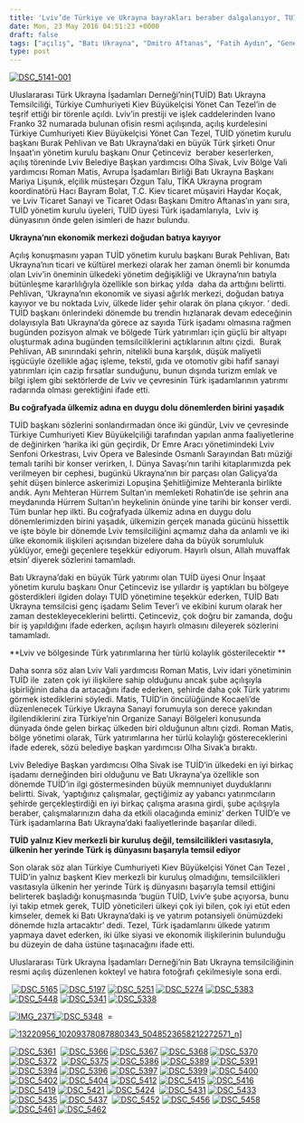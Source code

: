 ```yaml
---
title: 'Lviv’de Türkiye ve Ukrayna bayrakları beraber dalgalanıyor, TUİD Batı Ukrayna temsilciliği açıldı'
date: Mon, 23 May 2016 04:51:23 +0000
draft: false
tags: ["açılış", "Batı Ukrayna", "Dmitro Aftanas", "Fatih Aydın", "Genel", "Ivano Franko", "Lviv", "Lviv Sanayi ve Ticaret Odası", "Lvov", "Olga Sivak", "Onur Çetinceviz", "Onur İnşaat", "Roman Matis", "Selim Tever", "TUİD (Türk Ukrayna İşadamları Derneği)", "TUİD Batı Ukrayna Temsilciliği", "Ukrayna Türk Toplumu", "Yönet Can Tezel"]
type: post
---
```


[![DSC_5141-001](http://burakpehlivan.org/wp-content/uploads/2016/05/DSC_5141-0011.jpg)](http://burakpehlivan.org/wp-content/uploads/2016/05/DSC_5141-0011.jpg)




Uluslararası Türk Ukrayna İşadamları Derneği’nin(TUİD) Batı Ukrayna Temsilciliği, Türkiye Cumhuriyeti Kiev Büyükelçisi Yönet Can Tezel’in de teşrif ettiği bir törenle açıldı. Lviv’in prestiji ve işlek caddelerinden Ivano Franko 32 numarada bulunan ofisin resmi açılışında, açılış kurdelesini Türkiye Cumhuriyeti Kiev Büyükelçisi Yönet Can Tezel, TUİD yönetim kurulu başkanı Burak Pehlivan ve Batı Ukrayna’daki en büyük Türk şirketi Onur İnşaat’ın yönetim kurulu başkanı Onur Çetinceviz  beraber keserlerken, açılış töreninde Lviv Belediye Başkan yardımcısı Olha Sivak, Lviv Bölge Vali yardımcısı Roman Matis, Avrupa İşadamları Birliği Batı Ukrayna Başkanı Mariya Lişunık, elçilik müsteşarı Özgun Talu, TİKA Ukrayna program koordinatörü Hacı Bayram Bolat, T.C. Kiev ticaret müşaviri Haydar Koçak,  ve Lviv Ticaret Sanayi ve Ticaret Odası Başkanı Dmitro Aftanas’ın yanı sıra, TUİD yönetim kurulu üyeleri, TUİD üyesi Türk işadamlarıyla,  Lviv iş dünyasının önde gelen isimleri de hazır bulundu. 




**Ukrayna’nın ekonomik merkezi doğudan batıya kayıyor**




Açılış konuşmasını yapan TUİD yönetim kurulu başkanı Burak Pehlivan, Batı Ukrayna’nın ticari ve kültürel merkezi olarak her zaman önemli bir konumda olan Lviv’in öneminin ülkedeki yönetim değişikliği ve Ukrayna’nın batıyla bütünleşme kararlılığıyla özellikle son birkaç yılda  daha da arttığını belirtti. Pehlivan, ‘Ukrayna’nın ekonomik ve siyasi ağırlık merkezi, doğudan batıya kayıyor ve bu noktada Lviv, ülkede lider şehir olarak ön plana çıkıyor. ‘ dedi. TUİD başkanı önlerindeki dönemde bu trendin hızlanarak devam edeceğinin dolayısıyla Batı Ukrayna’da görece az sayıda Türk işadamı olmasına rağmen bugünden pozisyon almak ve bölgede Türk yatırımları için güçlü bir altyapı oluşturmak adına bugünden temsilciliklerini açtıklarının altını çizdi.  Burak Pehlivan, AB sınırındaki şehrin, nitelikli buna karşılık, düşük maliyetli işgücüyle özellikle ağaç işleme, tekstil, gıda ve otomotiv gibi hafif sanayi yatırımları için cazip fırsatlar sunduğunu, bunun dışında turizm emlak ve bilgi işlem gibi sektörlerde de Lviv ve çevresinin Türk işadamlarının yatırımı radarında olması gerektiğini ifade etti. 




**Bu coğrafyada ülkemiz adına en duygu dolu dönemlerden birini yaşadık**




TUİD başkanı sözlerini sonlandırmadan önce iki gündür, Lviv ve çevresinde Türkiye Cumhuriyeti Kiev Büyükelçiliği tarafından yapılan anma faaliyetlerine de değinirken ‘harika iki gün geçirdik, Dr Emre Aracı yönetimindeki Lviv Senfoni Orkestrası, Lviv Opera ve Balesinde Osmanlı Sarayından Batı müziği temalı tarihi bir konser verirken, I. Dünya Savaşı’nın tarihi kitaplarımızda pek verilmeyen bir cephesi, bugünkü Ukrayna’nın bir parçası olan Galiçya’da şehit düşen binlerce askerimizi Lopuşina Şehitliğimize Mehteranla birlikte andık. Aynı Mehteran Hürrem Sultan’ın memleketi Rohatin’de ise şehrin ana meydanında Hürrem Sultan’ın heykelinin önünde yine tarihi bir konser verdi. Tüm bunlar hep ilkti. Bu coğrafyada ülkemiz adına en duygu dolu dönemlerimizden birini yaşadık, ülkemizin gerçek manada gücünü hissettik ve işte böyle bir dönemde Lviv temsilciliğini açmamız daha da anlamlı ve iki ülke ekonomik ilişkileri açısından bizelere daha da büyük sorumluluk yüklüyor, emeği geçenlere teşekkür ediyorum. Hayırlı olsun, Allah muvaffak etsin’ diyerek sözlerini tamamladı. 




Batı Ukrayna’daki en büyük Türk yatırımı olan TUİD üyesi Onur İnşaat yönetim kurulu başkanı Onur Çetinceviz ise yıllardır iş yaptıkları bu bölgeye gösterdikleri ilgiden dolayı TUİD yönetimine teşekkür ederken, TUİD Batı Ukrayna temsilcisi genç işadamı Selim Tever’i ve ekibini kurum olarak her zaman destekleyeceklerini belirtti. Çetinceviz, çok doğru bir zamanda, doğu bir iş yapıldığını ifade ederken, açılışın hayırlı olmasını dileyerek sözlerini tamamladı. 




**Lviv ve bölgesinde Türk yatırımlarına her türlü kolaylık gösterilecektir **




Daha sonra söz alan Lviv Vali yardımcısı Roman Matis, Lviv idari yönetiminin TUİD ile  zaten çok iyi ilişkilere sahip olduğunu ancak şube açılışıyla işbirliğinin daha da artacağını ifade ederken, şehirde daha çok Türk yatırımı görmek istediklerini söyledi. Matis, TUİD’in öncülüğünde Kocaeli’de düzenlenecek Türkiye Ukrayna Sanayi forumuyla son derece yakından ilgilendiklerini zira Türkiye’nin Organize Sanayi Bölgeleri konusunda dünyada önde gelen birkaç ülkeden biri olduğunun altını çizdi. Roman Matis, bölge yönetimi olarak, Türk yatırımlarına her türlü kolaylığı göstereceklerini ifade ederek, sözü belediye başkan yardımcısı Olha Sivak’a bıraktı. 




Lviv Belediye Başkan yardımcısı Olha Sivak ise TUİD’in ülkedeki en iyi birkaç işadamı derneğinden biri olduğunu ve Batı Ukrayna’ya özellikle son dönemde TUİD’in ilgi göstermesinden büyük memnuniyet duyduklarını belirtti. Sivak, ‘yaptığınız çalışmalar, geçtiğimiz ay yabancı yatırımcıların şehirde gerçekleştirdiği en iyi birkaç çalışma arasına girdi, şube açılışıyla beraber, çalışmalarınızın daha da etkili olacağında eminiz’ derken TUİD’e ve Türk işadamlarına Batı Ukrayna’daki faaliyetlerinde başarılar diledi. 




**TUİD yalnız Kiev merkezli bir kuruluş değil, temsilcilikleri vasıtasıyla, ülkenin her yerinde Türk iş dünyasını başarıyla temsil ediyor**




Son olarak söz alan Türkiye Cumhuriyeti Kiev Büyükelçisi Yönet Can Tezel , TUİD’in yalnız başkent Kiev merkezli bir kuruluş olmadığını, temsilcilikleri vasıtasıyla ülkenin her yerinde Türk iş dünyasını başarıyla temsil ettiğini belirterek başladığı konuşmasında ‘bugün TUİD, Lviv’e şube açıyorsa, bunu iyi takip etmek gerek, TUİD yöneticileri ülkeyi çok iyi bilen, çok iyi etüt eden kimseler, demek ki Batı Ukrayna’daki iş ve yatırım potansiyeli önümüzdeki dönemde hızla artacaktır’ dedi. Tezel, Türk işadamlarını ülkede yatırım yapmaya davet ederken, iki ülke siyasi ve ekonomik ilişkilerinin bulunduğu bu düzeyin de daha üstüne taşınacağını ifade etti.




Uluslararası Türk Ukrayna İşadamları Derneği’nin Batı Ukrayna temsilciliğinin resmi açılış düzenlenen kokteyl ve hatıra fotoğrafı çekilmesiyle sona erdi. 




 [![DSC_5165](http://burakpehlivan.org/wp-content/uploads/2016/05/DSC_5165.jpg)](http://burakpehlivan.org/wp-content/uploads/2016/05/DSC_5165.jpg) [![DSC_5197](http://burakpehlivan.org/wp-content/uploads/2016/05/DSC_5197.jpg)](http://burakpehlivan.org/wp-content/uploads/2016/05/DSC_5197.jpg) [![DSC_5251](http://burakpehlivan.org/wp-content/uploads/2016/05/DSC_5251.jpg)](http://burakpehlivan.org/wp-content/uploads/2016/05/DSC_5251.jpg) [![DSC_5274](http://burakpehlivan.org/wp-content/uploads/2016/05/DSC_5274.jpg)](http://burakpehlivan.org/wp-content/uploads/2016/05/DSC_5274.jpg) [![DSC_5383](http://burakpehlivan.org/wp-content/uploads/2016/05/DSC_5383.jpg)](http://burakpehlivan.org/wp-content/uploads/2016/05/DSC_5383.jpg) [![DSC_5448](http://burakpehlivan.org/wp-content/uploads/2016/05/DSC_5448.jpg)](http://burakpehlivan.org/wp-content/uploads/2016/05/DSC_5448.jpg) [![DSC_5341](http://burakpehlivan.org/wp-content/uploads/2016/05/DSC_5341.jpg)](http://burakpehlivan.org/wp-content/uploads/2016/05/DSC_5341.jpg) [![DSC_5338](http://burakpehlivan.org/wp-content/uploads/2016/05/DSC_5338.jpg)](http://burakpehlivan.org/wp-content/uploads/2016/05/DSC_5338.jpg)




[![IMG_2371](http://burakpehlivan.org/wp-content/uploads/2016/05/IMG_2371.jpg)](http://burakpehlivan.org/wp-content/uploads/2016/05/IMG_2371.jpg)[![DSC_5348](http://burakpehlivan.org/wp-content/uploads/2016/05/DSC_5348.jpg)](http://burakpehlivan.org/wp-content/uploads/2016/05/DSC_5348.jpg)  =




[![13220956_10209378087880343_5048523658212272571_n](http://burakpehlivan.org/wp-content/uploads/2016/05/13220956_10209378087880343_5048523658212272571_n.jpg)](http://burakpehlivan.org/wp-content/uploads/2016/05/13220956_10209378087880343_5048523658212272571_n.jpg)\]




[![DSC_5361](http://burakpehlivan.org/wp-content/uploads/2016/05/DSC_5361.jpg)](http://burakpehlivan.org/wp-content/uploads/2016/05/DSC_5361.jpg)  [![DSC_5366](http://burakpehlivan.org/wp-content/uploads/2016/05/DSC_5366.jpg)](http://burakpehlivan.org/wp-content/uploads/2016/05/DSC_5366.jpg) [![DSC_5367](http://burakpehlivan.org/wp-content/uploads/2016/05/DSC_5367.jpg)](http://burakpehlivan.org/wp-content/uploads/2016/05/DSC_5367.jpg) [![DSC_5368](http://burakpehlivan.org/wp-content/uploads/2016/05/DSC_5368.jpg)](http://burakpehlivan.org/wp-content/uploads/2016/05/DSC_5368.jpg) [![DSC_5370](http://burakpehlivan.org/wp-content/uploads/2016/05/DSC_5370.jpg)](http://burakpehlivan.org/wp-content/uploads/2016/05/DSC_5370.jpg) [![DSC_5372](http://burakpehlivan.org/wp-content/uploads/2016/05/DSC_5372.jpg)](http://burakpehlivan.org/wp-content/uploads/2016/05/DSC_5372.jpg)  [![DSC_5375](http://burakpehlivan.org/wp-content/uploads/2016/05/DSC_5375.jpg)](http://burakpehlivan.org/wp-content/uploads/2016/05/DSC_5375.jpg) [![DSC_5386](http://burakpehlivan.org/wp-content/uploads/2016/05/DSC_5386.jpg)](http://burakpehlivan.org/wp-content/uploads/2016/05/DSC_5386.jpg) [![DSC_5389](http://burakpehlivan.org/wp-content/uploads/2016/05/DSC_5389.jpg)](http://burakpehlivan.org/wp-content/uploads/2016/05/DSC_5389.jpg) [![DSC_5391](http://burakpehlivan.org/wp-content/uploads/2016/05/DSC_5391.jpg)](http://burakpehlivan.org/wp-content/uploads/2016/05/DSC_5391.jpg) [![DSC_5394](http://burakpehlivan.org/wp-content/uploads/2016/05/DSC_5394.jpg)](http://burakpehlivan.org/wp-content/uploads/2016/05/DSC_5394.jpg) [![DSC_5396](http://burakpehlivan.org/wp-content/uploads/2016/05/DSC_5396.jpg)](http://burakpehlivan.org/wp-content/uploads/2016/05/DSC_5396.jpg) [![DSC_5397](http://burakpehlivan.org/wp-content/uploads/2016/05/DSC_5397.jpg)](http://burakpehlivan.org/wp-content/uploads/2016/05/DSC_5397.jpg) [![DSC_5399](http://burakpehlivan.org/wp-content/uploads/2016/05/DSC_5399.jpg)](http://burakpehlivan.org/wp-content/uploads/2016/05/DSC_5399.jpg) [![DSC_5400](http://burakpehlivan.org/wp-content/uploads/2016/05/DSC_5400.jpg)](http://burakpehlivan.org/wp-content/uploads/2016/05/DSC_5400.jpg) [![DSC_5402](http://burakpehlivan.org/wp-content/uploads/2016/05/DSC_5402.jpg)](http://burakpehlivan.org/wp-content/uploads/2016/05/DSC_5402.jpg) [![DSC_5404](http://burakpehlivan.org/wp-content/uploads/2016/05/DSC_5404.jpg)](http://burakpehlivan.org/wp-content/uploads/2016/05/DSC_5404.jpg) [![DSC_5412](http://burakpehlivan.org/wp-content/uploads/2016/05/DSC_5412.jpg)](http://burakpehlivan.org/wp-content/uploads/2016/05/DSC_5412.jpg) [![DSC_5415](http://burakpehlivan.org/wp-content/uploads/2016/05/DSC_5415.jpg)](http://burakpehlivan.org/wp-content/uploads/2016/05/DSC_5415.jpg) [![DSC_5416](http://burakpehlivan.org/wp-content/uploads/2016/05/DSC_5416.jpg)](http://burakpehlivan.org/wp-content/uploads/2016/05/DSC_5416.jpg) [![DSC_5419](http://burakpehlivan.org/wp-content/uploads/2016/05/DSC_5419.jpg)](http://burakpehlivan.org/wp-content/uploads/2016/05/DSC_5419.jpg) [![DSC_5421](http://burakpehlivan.org/wp-content/uploads/2016/05/DSC_5421.jpg)](http://burakpehlivan.org/wp-content/uploads/2016/05/DSC_5421.jpg) [![DSC_5424](http://burakpehlivan.org/wp-content/uploads/2016/05/DSC_5424.jpg)](http://burakpehlivan.org/wp-content/uploads/2016/05/DSC_5424.jpg)  [![DSC_5431](http://burakpehlivan.org/wp-content/uploads/2016/05/DSC_5431.jpg)](http://burakpehlivan.org/wp-content/uploads/2016/05/DSC_5431.jpg) [![DSC_5433](http://burakpehlivan.org/wp-content/uploads/2016/05/DSC_5433.jpg)](http://burakpehlivan.org/wp-content/uploads/2016/05/DSC_5433.jpg) [![DSC_5435](http://burakpehlivan.org/wp-content/uploads/2016/05/DSC_5435.jpg)](http://burakpehlivan.org/wp-content/uploads/2016/05/DSC_5435.jpg) [![DSC_5437](http://burakpehlivan.org/wp-content/uploads/2016/05/DSC_5437.jpg)](http://burakpehlivan.org/wp-content/uploads/2016/05/DSC_5437.jpg)  [![DSC_5452](http://burakpehlivan.org/wp-content/uploads/2016/05/DSC_5452.jpg)](http://burakpehlivan.org/wp-content/uploads/2016/05/DSC_5452.jpg) [![DSC_5456](http://burakpehlivan.org/wp-content/uploads/2016/05/DSC_5456.jpg)](http://burakpehlivan.org/wp-content/uploads/2016/05/DSC_5456.jpg) [![DSC_5458](http://burakpehlivan.org/wp-content/uploads/2016/05/DSC_5458.jpg)](http://burakpehlivan.org/wp-content/uploads/2016/05/DSC_5458.jpg) [![DSC_5461](http://burakpehlivan.org/wp-content/uploads/2016/05/DSC_5461.jpg)](http://burakpehlivan.org/wp-content/uploads/2016/05/DSC_5461.jpg) [![DSC_5462](http://burakpehlivan.org/wp-content/uploads/2016/05/DSC_5462.jpg)](http://burakpehlivan.org/wp-content/uploads/2016/05/DSC_5462.jpg)